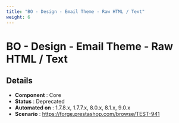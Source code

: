 ```yaml
---
title: "BO - Design - Email Theme - Raw HTML / Text"
weight: 6
---
```


# BO - Design - Email Theme - Raw HTML / Text
## Details
* **Component** : Core
* **Status** : Deprecated
* **Automated on** : 1.7.8.x, 1.7.7.x, 8.0.x, 8.1.x, 9.0.x
* **Scenario** : https://forge.prestashop.com/browse/TEST-941
